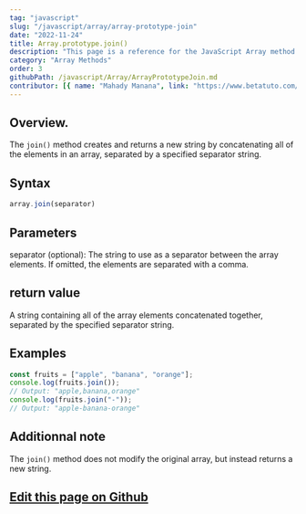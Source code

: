 ```yaml
---
tag: "javascript"
slug: "/javascript/array/array-prototype-join"
date: "2022-11-24"
title: Array.prototype.join()
description: "This page is a reference for the JavaScript Array method Array.prototype.join()."
category: "Array Methods"
order: 3
githubPath: /javascript/Array/ArrayPrototypeJoin.md
contributor: [{ name: "Mahady Manana", link: "https://www.betatuto.com/" }]
---
```




## Overview.

The `join()` method creates and returns a new string by concatenating all of the elements in an array, separated by a specified separator string.

## Syntax

```javascript
array.join(separator)
```

## Parameters

separator (optional): The string to use as a separator between the array elements. If omitted, the elements are separated with a comma.

## return value

A string containing all of the array elements concatenated together, separated by the specified separator string.

## Examples

```javascript
const fruits = ["apple", "banana", "orange"];
console.log(fruits.join());
// Output: "apple,banana,orange"
console.log(fruits.join("-"));
// Output: "apple-banana-orange"
```


## Additionnal note

The `join()` method does not modify the original array, but instead returns a new string.



## <a href="https://github.com/mahady-manana/betatuto-docs/tree/main/docs/javascript/Array/ArrayPrototypeJoin.md" target="_blank">Edit this page on Github</a>

